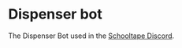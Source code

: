 # Dispenser bot

The Dispenser Bot used in the [Schooltape Discord](https://discord.gg/rZxtGJ98BE).

